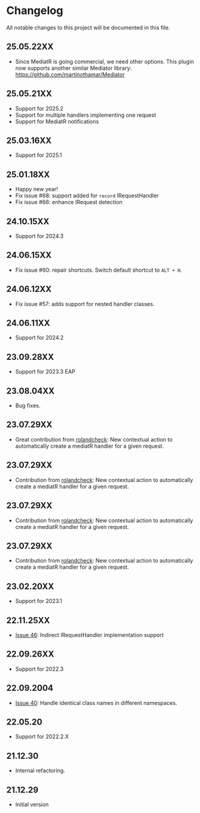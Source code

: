 # Changelog
All notable changes to this project will be documented in this file.

## 25.05.22XX
- Since MediatR is going commercial, we need other options. This plugin now supports another similar Mediator library: https://github.com/martinothamar/Mediator

## 25.05.21XX
- Support for 2025.2
- Support for multiple handlers implementing one request
- Support for MediatR notifications

## 25.03.16XX
- Support for 2025.1

## 25.01.18XX
- Happy new year!
- Fix issue #68: support added for `record` IRequestHandler
- Fix issue #66: enhance IRequest detection

## 24.10.15XX
- Support for 2024.3

## 24.06.15XX
- Fix issue #60: repair shortcuts. Switch default shortcut to `ALT + H`.

## 24.06.12XX
- Fix issue #57: adds support for nested handler classes.

## 24.06.11XX
- Support for 2024.2

## 23.09.28XX
- Support for 2023.3 EAP

## 23.08.04XX
- Bug fixes.

## 23.07.29XX
- Great contribution from [rolandcheck](https://github.com/rolandcheck): New contextual action to automatically create a mediatR handler for a given request.

## 23.07.29XX
- Contribution from [rolandcheck](https://github.com/rolandcheck): New contextual action to automatically create a mediatR handler for a given request.

## 23.07.29XX
- Contribution from [rolandcheck](https://github.com/rolandcheck): New contextual action to automatically create a mediatR handler for a given request.

## 23.07.29XX
- Contribution from [rolandcheck](https://github.com/rolandcheck): New contextual action to automatically create a mediatR handler for a given request.

## 23.02.20XX
- Support for 2023.1

## 22.11.25XX
- [Issue 46](https://github.com/kzryzstof/mediatr-plugin/issues/46): Indirect IRequestHandler implementation support
 
## 22.09.26XX
- Support for 2022.3

## 22.09.2004
- [Issue 40](https://github.com/kzryzstof/mediatr-plugin/issues/40): Handle identical class names in different namespaces.

## 22.05.20
- Support for 2022.2.X

## 21.12.30
- Internal refactoring.

## 21.12.29
- Initial version
